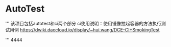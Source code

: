 # AutoTest

'''
该项目包括autotest和ci两个部分
ci使用说明：使用镜像拉起容器的方法执行测试用例 https://dwiki.daocloud.io/display/~hui.wang/DCE-CI+SmokingTest

'''
4444
